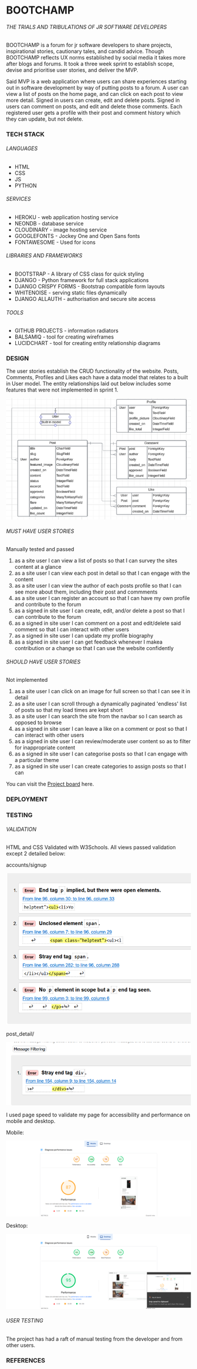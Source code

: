 # BOOTCHAMP  

###### THE TRIALS AND TRIBULATIONS OF JR SOFTWARE DEVELOPERS

BOOTCHAMP is a forum for jr software developers to share projects, inspirational stories, cautionary tales, and candid advice. Though BOOTCHAMP reflects UX norms established by social media it takes more after blogs and forums. It took a three week sprint to establish scope, devise and prioritise user stories, and deliver the MVP.   
  
Said MVP is a web application where users can share experiences starting out in software development by way of putting posts to a forum. A user can view a list of posts on the home page, and can click on each post to view more detail. Signed in users can create, edit and delete posts. Signed in users can comment on posts, and edit and delete those comments. Each registered user gets a profile with their post and comment history which they can update, but not delete. 

### TECH STACK  

###### LANGUAGES

- HTML
- CSS
- JS
- PYTHON

###### SERVICES

- HEROKU - web application hosting service
- NEONDB - database service
- CLOUDINARY - image hosting service
- GOOGLEFONTS - Jockey One and Open Sans fonts 
- FONTAWESOME - Used for icons
 
###### LIBRARIES AND FRAMEWORKS

- BOOTSTRAP - A library of CSS class for quick styling
- DJANGO - Python framework for full stack applications
- DJANGO CRISPY FORMS - Bootstrap compatible form layouts
- WHITENOISE - serving static files dynamically
- DJANGO ALLAUTH - authorisation and secure site access

###### TOOLS

- GITHUB PROJECTS - information radiators
- BALSAMIQ - tool for creating wireframes
- LUCIDCHART - tool for creating entity relationship diagrams
  
### DESIGN  

The user stories establish the CRUD functionality of the website. Posts, Comments, Profiles and Likes each have a data model that relates to a built in User model. The entity relationships laid out below includes some features that were not implemented in sprint 1.  

![ERD document](static/images/readme/erd.png/)

###### MUST HAVE USER STORIES  
  
Manually tested and passed

1. as a site user I can view a list of posts so that I can survey the sites content at a glance
1. as a site user I can view each post in detail so that I can engage with the content
1. as a site user I can view the author of each posts profile so that I can see more about them, including their post and commments
1. as a site user I can register an account so that I can have my own profile and contribute to the forum 
1. as a signed in site user I can create, edit, and/or delete a post so that I can contribute to the forum
1. as a signed in site user I can comment on a post and edit/delete said comment so that I can interact with other users
1. as a signed in site user I can update my profile biography
1. as a signed in site user I can get feedback whenever I makea contribution or a change so that I can use the website confidently  
  
###### SHOULD HAVE USER STORIES  

Not implemented

1. as a site user I can click on an image for full screen so that I can see it in detail
1. as a site user I can scroll through a dynamically paginated 'endless' list of posts so that my load times are kept short
1. as a site user I can search the site from the navbar so I can search as opposed to browse
1. as a signed in site user I can leave a like on a comment or post so that I can interact with other users
1. as a signed in site user I can review/moderate user content so as to filter for inappropriate content
1. as a signed in site user I can categorise posts so that I can engage with a particular theme
1. as a signed in site user I can create categories to assign posts so that I can 
  
You can visit the [Project board](https://github.com/users/Sjwilhelms/projects/6) here. 

### DEPLOYMENT

### TESTING

###### VALIDATION

HTML and CSS Validated with W3Schools. All views passed validation except 2 detailed below:  

accounts/signup 

![sign up page error message](static/images/readme/w3%20validation%20auth%20--%20register.png)

post_detail/

![post detail error message](static/images/readme/post%20detail%20error%20message.png)

I used page speed to validate my page for accessibility and performance on mobile and desktop.  

Mobile:

![Mobile performance](static/images/readme/mobile%20performance.png)  
  
Desktop:  

![Desktop performance](static/images/readme/desktop%20performance.png)  

###### USER TESTING

The project has had a raft of manual testing from the developer and from other users.

### REFERENCES